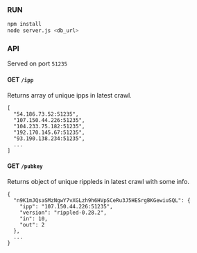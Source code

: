 ### RUN

``` bash
npm install
node server.js <db_url>
```

### API

Served on port `51235`

#### GET `/ipp`

Returns array of unique ipps in latest crawl.

```
[
  "54.186.73.52:51235",
  "107.150.44.226:51235",
  "104.233.75.182:51235",
  "192.170.145.67:51235",
  "93.190.138.234:51235",
  ...
]
```

#### GET `/pubkey`

Returns object of unique rippleds in latest crawl with some info.

```
{
  "n9K1mJQsaSMzNgwY7vXGLzh9h6HVpSCeRu3J5HESrgBKGewiuSQL": {
    "ipp": "107.150.44.226:51235",
    "version": "rippled-0.28.2",
    "in": 10,
    "out": 2
  },
  ...
}
```
